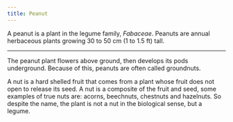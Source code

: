 ```yaml
---
title: Peanut
---
```


A peanut is a plant in the legume family, _Fabaceae_. Peanuts are annual herbaceous plants growing 30 to 50 cm (1 to 1.5 ft) tall.

---

The peanut plant flowers above ground, then develops its pods underground. Because of this, peanuts are often called groundnuts.

A nut is a hard shelled fruit that comes from a plant whose fruit does not open to release its seed. A nut is a composite of the fruit and seed, some examples of true nuts are: acorns, beechnuts, chestnuts and hazelnuts. So despite the name, the plant is not a nut in the biological sense, but a legume.